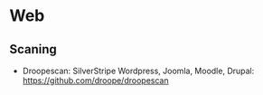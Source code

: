 # Web

## Scaning

- Droopescan: SilverStripe Wordpress, Joomla, Moodle, Drupal: https://github.com/droope/droopescan
